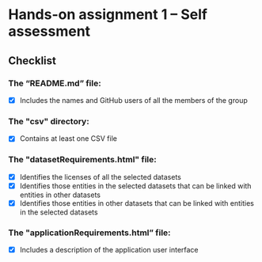 # Hands-on assignment 1 – Self assessment
## Checklist
### The “README.md” file:
- [x] Includes the names and GitHub users of all the members of
the group
### The "csv" directory:
- [x] Contains at least one CSV file 
### The "datasetRequirements.html" file:
- [x] Identifies the licenses of all the selected datasets
- [x] Identifies those entities in the selected datasets that can be
linked with entities in other datasets
- [x] Identifies those entities in other datasets that can be linked
with entities in the selected datasets
### The "applicationRequirements.html” file:
- [x] Includes a description of the application user interface
